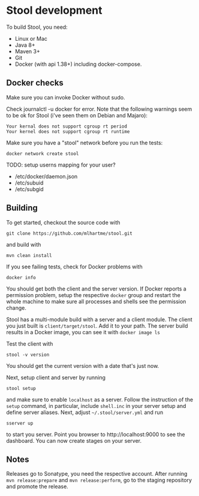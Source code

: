 # Stool development

To build Stool, you need:
* Linux or Mac
* Java 8+
* Maven 3+
* Git
* Docker (with api 1.38+) including docker-compose. 


## Docker checks

Make sure you can invoke Docker without sudo.

Check journalctl -u docker for error. Note that the following warnings seem to be ok for Stool (i've seen them on Debian and Majaro):

    Your kernal does not support cgroup rt period
    Your kernel does not support cgroup rt runtime


Make sure you have a "stool" network before you run the tests:

    docker network create stool


TODO: setup userns mapping for your user?
* /etc/docker/daemon.json
* /etc/subuid
* /etc/subgid

   
## Building

To get started, checkout the source code with

    git clone https://github.com/mlhartme/stool.git

and build with

    mvn clean install
    
If you see failing tests, check for Docker problems with

    docker info
    
You should get both the client and the server version. If Docker reports a permission problem, setup the respective `docker` 
group and restart the whole machine to make sure all processes and shells see the permission change.

Stool has a multi-module build with a server and a client module. The client you just built is `client/target/stool`.
Add it to your path. The server build results in a Docker image, you can see it with `docker image ls`

Test the client with 

    stool -v version
    
You should get the current version with a date that's just now.

Next, setup client and server by running 

    stool setup

and make sure to enable `localhost` as a server. Follow the instruction of the `setup` command, in particular, include 
`shell.inc` in your server setup and define server aliases. Next, adjust `~/.stool/server.yml` and run 

    sserver up
    
to start you server. Point you browser to http://localhost:9000 to see the dashboard. You can now create stages on your server.


## Notes
 
Releases go to Sonatype, you need the respective account. After running `mvn release:prepare` and `mvn release:perform`, go to
the staging repository and promote the release.
